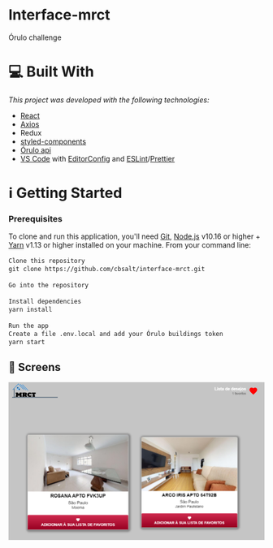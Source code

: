 # Interface-mrct
 Órulo challenge

# :computer: Built With
_This project was developed with the following technologies:_

* [React](https://reactjs.org/)
* [Axios](https://github.com/axios/axios)
* Redux
* [styled-components](https://styled-components.com/)
* [Órulo api](http://api.orulo.com.br.s3-website-us-east-1.amazonaws.com/)
* [VS Code](https://code.visualstudio.com/) with [EditorConfig](https://marketplace.visualstudio.com/items?itemName=EditorConfig.EditorConfig) and [ESLint](https://marketplace.visualstudio.com/items?itemName=dbaeumer.vscode-eslint)/[Prettier](https://prettier.io/)

# :information_source: Getting Started

### Prerequisites

To clone and run this application, you'll need [Git](https://git-scm.com/), [Node.js](https://nodejs.org/en/) v10.16 or higher + [Yarn](https://yarnpkg.com/) v1.13 or higher installed on your machine. From your command line:

```
Clone this repository
git clone https://github.com/cbsalt/interface-mrct.git

Go into the repository

Install dependencies
yarn install

Run the app
Create a file .env.local and add your Órulo buildings token
yarn start
```

## :dart: Screens

![Screenshot](/src/assets/screens/screen1.PNG)

